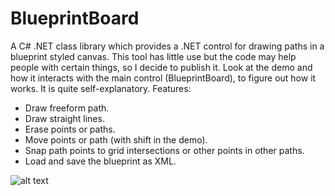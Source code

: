 # BlueprintBoard
A C# .NET class library which provides a .NET control for drawing paths in a blueprint styled canvas.  This tool has little use but the code may help people with certain things, so I decide to publish it. Look at the demo and how it interacts with the main control (BlueprintBoard), to figure out how it works. It is quite self-explanatory.
Features:
-	Draw freeform path.
-	Draw straight lines.
-	Erase points or paths.
-	Move points or path (with shift in the demo).
-	Snap path points to grid intersections or other points in other paths.
-	Load and save the blueprint as XML.

![alt text](http://i.imgur.com/MAJiWab.png "Main Window")
